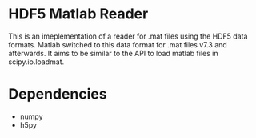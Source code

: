 # HDF5 Matlab Reader
This is an imeplementation of a reader for .mat files using the HDF5 data formats. Matlab switched to this data format for .mat files v7.3 and afterwards. It aims to be similar to the API to load matlab files in scipy.io.loadmat.
 
# Dependencies
* numpy
* h5py
